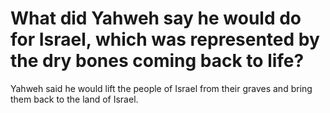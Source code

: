 # What did Yahweh say he would do for Israel, which was represented by the dry bones coming back to life?

Yahweh said he would lift the people of Israel from their graves and bring them back to the land of Israel.
